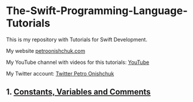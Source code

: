 # The-Swift-Programming-Language-Tutorials


This is my repository with Tutorials for Swift Development.

My website [petroonishchuk.com](https://petroonishchuk.com)

My YouTube channel with videos for this tutorials: [YouTube](https://youtu.be/H9VbNznYxvo) 

My Twitter account: [Twitter Petro Onishchuk](https://mobile.twitter.com/petro_onishchuk)



## 1. [Constants, Variables and Comments](https://github.com/PetroOnishchuk/The-Swift-Programming-Language-Tutorials/tree/master/ConstatntsVariablesAndComments.playground)
